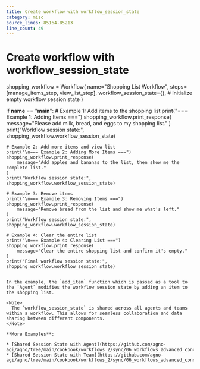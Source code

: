 ```yaml
---
title: Create workflow with workflow_session_state
category: misc
source_lines: 85164-85213
line_count: 49
---
```


# Create workflow with workflow_session_state
shopping_workflow = Workflow(
    name="Shopping List Workflow",
    steps=[manage_items_step, view_list_step],
    workflow_session_state={},  # Initialize empty workflow session state
)

if __name__ == "__main__":
    # Example 1: Add items to the shopping list
    print("=== Example 1: Adding Items ===")
    shopping_workflow.print_response(
        message="Please add milk, bread, and eggs to my shopping list."
    )
    print("Workflow session state:", shopping_workflow.workflow_session_state)

    # Example 2: Add more items and view list
    print("\n=== Example 2: Adding More Items ===")
    shopping_workflow.print_response(
        message="Add apples and bananas to the list, then show me the complete list."
    )
    print("Workflow session state:", shopping_workflow.workflow_session_state)

    # Example 3: Remove items
    print("\n=== Example 3: Removing Items ===")
    shopping_workflow.print_response(
        message="Remove bread from the list and show me what's left."
    )
    print("Workflow session state:", shopping_workflow.workflow_session_state)

    # Example 4: Clear the entire list
    print("\n=== Example 4: Clearing List ===")
    shopping_workflow.print_response(
        message="Clear the entire shopping list and confirm it's empty."
    )
    print("Final workflow session state:", shopping_workflow.workflow_session_state)
```

In the example, the `add_item` function which is passed as a tool to the `Agent` modifies the workflow session state by adding an item to the shopping list.

<Note>
  The `workflow_session_state` is shared across all agents and teams within a workflow. This allows for seamless collaboration and data sharing between different components.
</Note>

**More Examples**:

* [Shared Session State with Agent](https://github.com/agno-agi/agno/tree/main/cookbook/workflows_2/sync/06_workflows_advanced_concepts/shared_session_state_with_agent.py)
* [Shared Session State with Team](https://github.com/agno-agi/agno/tree/main/cookbook/workflows_2/sync/06_workflows_advanced_concepts/shared_session_state_with_team.py)


